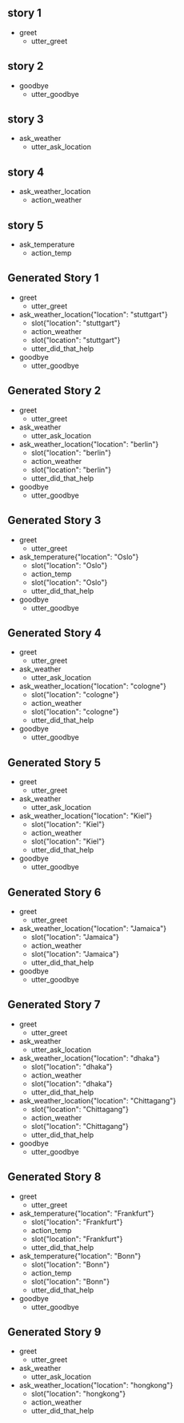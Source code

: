 ## story 1
* greet
	- utter_greet

## story 2
* goodbye
	- utter_goodbye

## story 3
* ask_weather
	- utter_ask_location

## story 4
* ask_weather_location
	- action_weather

## story 5
* ask_temperature
	- action_temp
## Generated Story 1
* greet
    - utter_greet
* ask_weather_location{"location": "stuttgart"}
    - slot{"location": "stuttgart"}
    - action_weather
    - slot{"location": "stuttgart"}
    - utter_did_that_help
* goodbye
    - utter_goodbye

## Generated Story 2
* greet
    - utter_greet
* ask_weather
    - utter_ask_location
* ask_weather_location{"location": "berlin"}
    - slot{"location": "berlin"}
    - action_weather
    - slot{"location": "berlin"}
    - utter_did_that_help
* goodbye
    - utter_goodbye

## Generated Story 3
* greet
    - utter_greet
* ask_temperature{"location": "Oslo"}
    - slot{"location": "Oslo"}
    - action_temp
    - slot{"location": "Oslo"}
    - utter_did_that_help
* goodbye
    - utter_goodbye

## Generated Story 4
* greet
    - utter_greet
* ask_weather
    - utter_ask_location
* ask_weather_location{"location": "cologne"}
    - slot{"location": "cologne"}
    - action_weather
    - slot{"location": "cologne"}
    - utter_did_that_help
* goodbye
    - utter_goodbye

## Generated Story 5
* greet
    - utter_greet
* ask_weather
    - utter_ask_location
* ask_weather_location{"location": "Kiel"}
    - slot{"location": "Kiel"}
    - action_weather
    - slot{"location": "Kiel"}
    - utter_did_that_help
* goodbye
    - utter_goodbye

## Generated Story 6
* greet
    - utter_greet
* ask_weather_location{"location": "Jamaica"}
    - slot{"location": "Jamaica"}
    - action_weather
    - slot{"location": "Jamaica"}
    - utter_did_that_help
* goodbye
    - utter_goodbye

## Generated Story 7
* greet
    - utter_greet
* ask_weather
    - utter_ask_location
* ask_weather_location{"location": "dhaka"}
    - slot{"location": "dhaka"}
    - action_weather
    - slot{"location": "dhaka"}
    - utter_did_that_help
* ask_weather_location{"location": "Chittagang"}
    - slot{"location": "Chittagang"}
    - action_weather
    - slot{"location": "Chittagang"}
    - utter_did_that_help
* goodbye
    - utter_goodbye

## Generated Story 8
* greet
    - utter_greet
* ask_temperature{"location": "Frankfurt"}
    - slot{"location": "Frankfurt"}
    - action_temp
    - slot{"location": "Frankfurt"}
    - utter_did_that_help
* ask_temperature{"location": "Bonn"}
    - slot{"location": "Bonn"}
    - action_temp
    - slot{"location": "Bonn"}
    - utter_did_that_help
* goodbye
    - utter_goodbye

## Generated Story 9
* greet
    - utter_greet
* ask_weather
    - utter_ask_location
* ask_weather_location{"location": "hongkong"}
    - slot{"location": "hongkong"}
    - action_weather
    - utter_did_that_help

